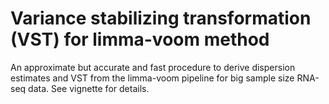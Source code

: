 # Variance stabilizing transformation (VST) for limma-voom method

An approximate but accurate and fast procedure to derive dispersion estimates and VST from the limma-voom pipeline for big sample size RNA-seq data.
See vignette for details.
